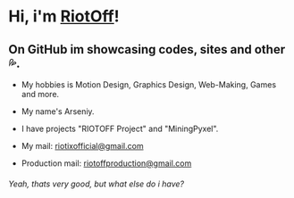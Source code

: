 # Hi, i'm [RiotOff]!
## On GitHub im showcasing codes, sites and other💦.

- My hobbies is Motion Design, Graphics Design, Web-Making, Games and more.

- My name's Arseniy.

- I have projects "RIOTOFF Project" and "MiningPyxel".

- My mail: riotixofficial@gmail.com

- Production mail: riotoffproduction@gmail.com

###### Yeah, thats very good, but what else do i have?

<!-- dark -->

[RiotOff]: https://riotoff.ml

